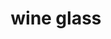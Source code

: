 ---
layout: food&drink
title: wine glass
emoji: wine_glass
permalink: 🍷.html
image: assets/img/3moji/wine_glass.png
---